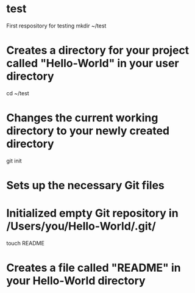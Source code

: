 test
====

First respository for testing
mkdir ~/test
# Creates a directory for your project called "Hello-World" in your user directory

cd ~/test
# Changes the current working directory to your newly created directory

git init
# Sets up the necessary Git files
# Initialized empty Git repository in /Users/you/Hello-World/.git/

touch README
# Creates a file called "README" in your Hello-World directory

